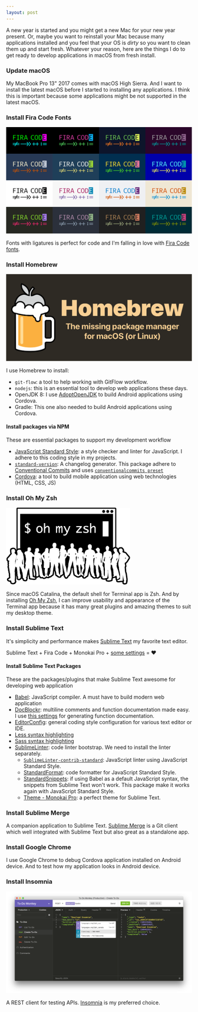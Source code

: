 ```yaml
---
layout: post
---
```


A new year is started and you might get a new Mac for your new year present. Or, maybe you want to reinstall your Mac because many applications installed and you feel that your OS is *dirty* so you want to clean them up and start fresh.
Whatever your reason, here are the things I do to get ready to develop applications in macOS from fresh install.

### Update macOS

My MacBook Pro 13" 2017 comes with macOS High Sierra. And I want to install the latest macOS before I started to installing any applications. I think this is important because some applications might be not supported in the latest macOS.

### Install Fira Code Fonts

![fira code samples in various color theme](/assets/images/fira-code-banner.svg)

Fonts with ligatures is perfect for code and I'm falling in love with [Fira Code fonts](https://github.com/tonsky/FiraCode).

### Install Homebrew

![homebrew logo and description](/assets/images/homebrew-social-card.png)

I use Homebrew to install:

- `git-flow`: a tool to help working with GitFlow workflow.
- `nodejs`: this is an essential tool to develop web applications these days.
- OpenJDK 8: I use [AdoptOpenJDK](https://github.com/AdoptOpenJDK/homebrew-openjdk) to build Android applications using Cordova.
- Gradle: This one also needed to build Android applications using Cordova.

#### Install packages via NPM

These are essential packages to support my development workflow

- [JavaScript Standard Style](https://standardjs.com): a style checker and linter for JavaScript. I adhere to this coding style in my projects.
- [`standard-version`](https://github.com/conventional-changelog/standard-version): A changelog generator. This package adhere to [Conventional Commits](https://conventionalcommits.org) and uses [`conventionalcommits preset`](https://github.com/conventional-changelog/conventional-changelog-config-spec)
- [Cordova](https://cordova.apache.org/): a tool to build mobile application using web technologies (HTML, CSS, JS)

### Install Oh My Zsh

![oh my zsh logo](/assets/images/oh-my-zsh-logo.png)

Since macOS Catalina, the default shell for Terminal app is Zsh. And by installing [Oh My Zsh](https://ohmyz.sh), I can improve usability and appearance of the Terminal app because it has many great plugins and amazing themes to suit my desktop theme.

### Install Sublime Text

It's simplicity and performance makes [Sublime Text](https://sublimetext.com) my favorite text editor.

Sublime Text + Fira Code + Monokai Pro + [some settings](https://gist.github.com/lzaaldian/8fda456f7683a70cc01aa1929276773b) = ❤️

#### Install Sublime Text Packages

These are the packages/plugins that make Sublime Text awesome for developing web application

- [Babel](https://packagecontrol.io/packages/Babel): JavaScript compiler. A must have to build modern web application
- [DocBlockr](https://packagecontrol.io/packages/DocBlockr): multiline comments and function documentation made easy. I use [this settings](https://gist.github.com/lzaaldian/d33e6e0934dd1abeaefca98b698a7875) for generating function documentation.
- [EditorConfig](https://packagecontrol.io/packages/EditorConfig): general coding style configuration for various text editor or IDE.
- [Less syntax highlighting](https://packagecontrol.io/packages/LESS)
- [Sass syntax highlighting](https://packagecontrol.io/packages/Sass)
- [SublimeLinter](https://packagecontrol.io/packages/SublimeLinter): code linter bootstrap. We need to install the linter separately.
  - [`SublimeLinter-contrib-standard`](https://packagecontrol.io/packages/SublimeLinter-contrib-standard): JavaScript linter using JavaScript Standard Style.
  - [StandardFormat](https://packagecontrol.io/packages/StandardFormat): code formatter for JavaScript Standard Style.
  - [StandardSnippets](https://packagecontrol.io/packages/StandardSnippets): if using Babel as a default JavaScript syntax, the snippets from Sublime Text won't work. This package make it works again with JavaScript Standard Style.
  - [Theme - Monokai Pro](https://packagecontrol.io/packages/Theme%20-%20Monokai%20Pro): a perfect theme for Sublime Text.

### Install Sublime Merge

A companion application to Sublime Text. [Sublime Merge](https://sublimemerge.com) is a Git client which well integrated with Sublime Text but also great as a standalone app.

### Install Google Chrome

I use Google Chrome to debug Cordova application installed on Android device. And to test how my application looks in Android device.

### Install Insomnia

![insomnia application screenshot](/assets/images/insomnia-rest-client.png)

A REST client for testing APIs. [Insomnia](https://insomnia.rest) is my preferred choice.
